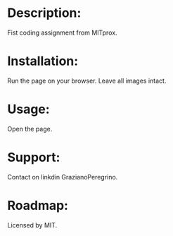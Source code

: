  
# Description:
Fist coding assignment from MITprox.
# Installation:
Run the page on your browser. Leave all images intact.
# Usage:
Open the page.
# Support: 
Contact on linkdin GrazianoPeregrino.
# Roadmap:
Licensed by MIT.
